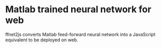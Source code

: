 # Matlab trained neural network for web
ffnet2js converts Matlab feed-forward neural network into a JavaScript equivalent to be deployed on web.

